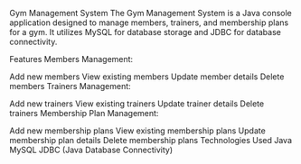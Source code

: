 Gym Management System
The Gym Management System is a Java console application designed to manage members, trainers, and membership plans for a gym. It utilizes MySQL for database storage and JDBC for database connectivity.

Features
Members Management:

Add new members
View existing members
Update member details
Delete members
Trainers Management:

Add new trainers
View existing trainers
Update trainer details
Delete trainers
Membership Plan Management:

Add new membership plans
View existing membership plans
Update membership plan details
Delete membership plans
Technologies Used
Java
MySQL
JDBC (Java Database Connectivity)
